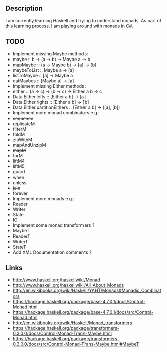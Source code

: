 
## Description

I am currently learning Haskell and trying to understand monads. As part of this learning process, I
am playing around with monads in C#.

## TODO

* Implement missing Maybe methods:
 * maybe :: b -> (a -> b) -> Maybe a -> b
 * mapMaybe :: (a -> Maybe b) -> [a] -> [b]
 * maybeToList :: Maybe a -> [a]
 * listToMaybe :: [a] -> Maybe a
 * catMaybes :: [Maybe a] -> [a]
* Implement missing Either methods:
 * either :: (a -> c) -> (b -> c) -> Either a b -> c
 * Data.Either.lefts :: [Either a b] -> [a]
 * Data.Either.rights :: [Either a b] -> [b]
 * Data.Either.partitionEithers :: [Either a b] -> ([a], [b])
* Implement more monad combinators e.g.:
 * ~~sequence~~
 * ~~replicateM~~
 * filterM
 * foldM
 * zipWithM
 * mapAndUnzipM
 * ~~mapM~~
 * forM
 * liftM4
 * liftM5
 * guard
 * when
 * unless
 * ~~join~~
 * forever
* Implement more monads e.g.:
 * Reader
 * Writer
 * State
 * IO
* Implement some monad transformers ?
 * MaybeT
 * ReaderT
 * WriterT
 * StateT
* Add XML Documentation comments ?

## Links

* http://www.haskell.org/haskellwiki/Monad
* http://www.haskell.org/haskellwiki/All_About_Monads
* http://en.wikibooks.org/wiki/Haskell/YAHT/Monads#Monadic_Combinators
* https://hackage.haskell.org/package/base-4.7.0.1/docs/Control-Monad.html
* https://hackage.haskell.org/package/base-4.7.0.1/docs/src/Control-Monad.html
* http://en.wikibooks.org/wiki/Haskell/Monad_transformers
* https://hackage.haskell.org/package/transformers-0.3.0.0/docs/Control-Monad-Trans-Maybe.html
* https://hackage.haskell.org/package/transformers-0.3.0.0/docs/src/Control-Monad-Trans-Maybe.html#MaybeT